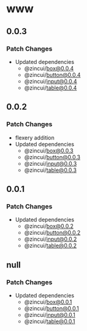 # www

## 0.0.3

### Patch Changes

- Updated dependencies
  - @zincui/box@0.0.4
  - @zincui/button@0.0.4
  - @zincui/input@0.0.4
  - @zincui/table@0.0.4

## 0.0.2

### Patch Changes

- flexery addition
- Updated dependencies
  - @zincui/box@0.0.3
  - @zincui/button@0.0.3
  - @zincui/input@0.0.3
  - @zincui/table@0.0.3

## 0.0.1

### Patch Changes

- Updated dependencies
  - @zincui/box@0.0.2
  - @zincui/button@0.0.2
  - @zincui/input@0.0.2
  - @zincui/table@0.0.2

## null

### Patch Changes

- Updated dependencies
  - @zincui/box@0.0.1
  - @zincui/button@0.0.1
  - @zincui/input@0.0.1
  - @zincui/table@0.0.1
